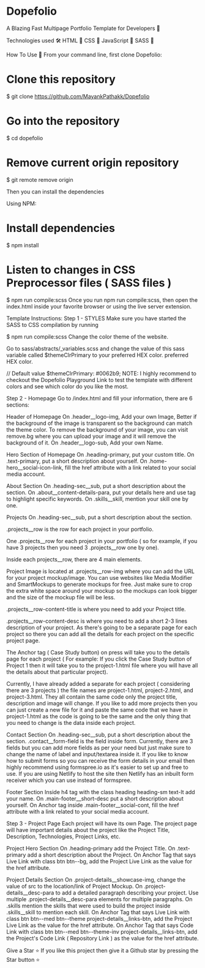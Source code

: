 # Dopefolio
A Blazing Fast Multipage Portfolio Template for Developers 🚀

Technologies used 🛠️
HTML 🚀
CSS 🚀
JavaScript 🚀
SASS 🚀

How To Use 🔧
From your command line, first clone Dopefolio:

# Clone this repository
$ git clone https://github.com/MayankPathakk/Dopefolio

# Go into the repository
$ cd dopefolio

# Remove current origin repository
$ git remote remove origin

Then you can install the dependencies

Using NPM:

# Install dependencies
$ npm install

# Listen to changes in CSS Preprocessor files ( SASS files )
$ npm run compile:scss
Once you run npm run compile:scss, then open the index.html inside your favorite browser or using the live server extension.

Template Instructions:
Step 1 - STYLES
Make sure you have started the SASS to CSS compilation by running

$ npm run compile:scss
Change the color theme of the website.

Go to sass/abstracts/_variables.scss and change the value of this sass variable called $themeClrPrimary to your preferred HEX color.
preferred HEX color.

// Default value
$themeClrPrimary: #0062b9;
NOTE: I highly recommend to checkout the Dopefolio Playground Link to test the template with different colors and see which color do you like the most.

Step 2 - Homepage
Go to /index.html and fill your information, there are 6 sections:

Header of Homepage
On .header__logo-img, Add your own Image, Better if the background of the image is transparent so the background can match the theme color. To remove the background of your image, you can visit remove.bg where you can upload your image and it will remove the background of it.
On .header__logo-sub, Add your own Name.

Hero Section of Homepage
On .heading-primary, put your custom title.
On .text-primary, put a short description about yourself.
On .home-hero__social-icon-link, fill the href attribute with a link related to your social media account.

About Section
On .heading-sec__sub, put a short description about the section.
On .about__content-details-para, put your details here and use <strong></strong> tag to highlight specific keywords.
On .skills__skill, mention your skill one by one.

Projects
On .heading-sec__sub, put a short description about the section.

.projects__row is the row for each project in your portfolio.

One .projects__row for each project in your portfolio ( so for example, if you have 3 projects then you need 3 .projects__row one by one).

Inside each projects__row, there are 4 main elements.

Project Image is located at .projects__row-img where you can add the URL for your project mockup/image. You can use websites like Media Modifier and SmartMockups to generate mockups for free. Just make sure to crop the extra white space around your mockup so the mockups can look bigger and the size of the mockup file will be less.

.projects__row-content-title is where you need to add your Project title.

.projects__row-content-desc is where you need to add a short 2-3 lines description of your project. As there's going to be a separate page for each project so there you can add all the details for each project on the specific project page.

The Anchor tag ( Case Study button) on press will take you to the details page for each project ( For example: If you click the Case Study button of Project 1 then it will take you to the project-1.html file where you will have all the details about that particular project).

Currently, I have already added a separate for each project ( considering there are 3 projects ) the file names are project-1.html, project-2.html, and project-3.html. They all contain the same code only the project title, description and image will change. If you like to add more projects then you can just create a new file for it and paste the same code that we have in project-1.html as the code is going to be the same and the only thing that you need to change is the data inside each project.

Contact Section
On .heading-sec__sub, put a short description about the section.
.contact__form-field is the field inside form. Currently, there are 3 fields but you can add more fields as per your need but just make sure to change the name of label and input/textarea inside it.
If you like to know how to submit forms so you can receive the form details in your email then highly recommend using formspree.io as it's easier to set up and free to use. If you are using Netlify to host the site then Netlify has an inbuilt form receiver which you can use instead of formspree.

Footer Section
Inside h4 tag with the class heading heading-sm text-lt add your name.
On .main-footer__short-desc put a short description about yourself.
On Anchor tag inside .main-footer__social-cont, fill the href attribute with a link related to your social media account.

Step 3 - Project Page
Each project will have its own Page. The project page will have important details about the project like the Project Title, Description, Technologies, Project Links, etc.

Project Hero Section
On .heading-primary add the Project Title.
On .text-primary add a short description about the Project.
On Anchor Tag that says Live Link with class btn btn--bg, add the Project Live Link as the value for the href attribute.

Project Details Section
On .project-details__showcase-img, change the value of src to the location/link of Project Mockup.
On .project-details__desc-para to add a detailed paragraph describing your project. Use multiple .project-details__desc-para elements for multiple paragraphs.
On .skills mention the skills that were used to build the project inside .skills__skill to mention each skill.
On Anchor Tag that says Live Link with class btn btn--med btn--theme project-details__links-btn, add the Project Live Link as the value for the href attribute.
On Anchor Tag that says Code Link with class btn btn--med btn--theme-inv project-details__links-btn, add the Project's Code Link ( Repository Link ) as the value for the href attribute.

Give a Star ⭐
If you like this project then give it a Github star by pressing the Star button ⭐
